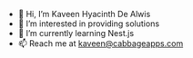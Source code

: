 - 👋 Hi, I’m Kaveen Hyacinth De Alwis
- 👀 I’m interested in providing solutions
- 🌱 I’m currently learning Nest.js
- 📫 Reach me at kaveen@cabbageapps.com

<!---
khdealwis/khdealwis is a ✨ special ✨ repository because its `README.md` (this file) appears on your GitHub profile.
You can click the Preview link to take a look at your changes.
--->
